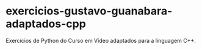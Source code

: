# exercicios-gustavo-guanabara-adaptados-cpp
 Exercícios de Python do Curso em Vídeo adaptados para a linguagem C++.
